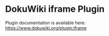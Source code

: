 # DokuWiki iframe Plugin

Plugin documentation is available here: https://www.dokuwiki.org/plugin:iframe
